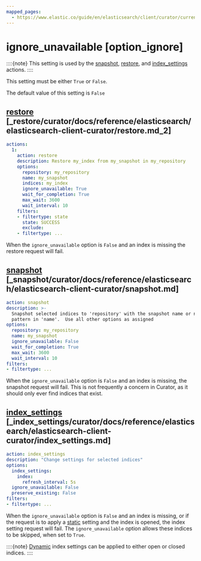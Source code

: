 ```yaml
---
mapped_pages:
  - https://www.elastic.co/guide/en/elasticsearch/client/curator/current/option_ignore.html
---
```


# ignore_unavailable [option_ignore]

::::{note}
This setting is used by the [snapshot](/reference/snapshot.md), [restore](/reference/restore.md), and [index_settings](/reference/index_settings.md) actions.
::::


This setting must be either `True` or `False`.

The default value of this setting is `False`

## [restore](/reference/restore.md) [_restore/curator/docs/reference/elasticsearch/elasticsearch-client-curator/restore.md_2]

```yaml
actions:
  1:
    action: restore
    description: Restore my_index from my_snapshot in my_repository
    options:
      repository: my_repository
      name: my_snapshot
      indices: my_index
      ignore_unavailable: True
      wait_for_completion: True
      max_wait: 3600
      wait_interval: 10
    filters:
    - filtertype: state
      state: SUCCESS
      exclude:
    - filtertype: ...
```

When the `ignore_unavailable` option is `False` and an index is missing the restore request will fail.


## [snapshot](/reference/snapshot.md) [_snapshot/curator/docs/reference/elasticsearch/elasticsearch-client-curator/snapshot.md]

```yaml
action: snapshot
description: >-
  Snapshot selected indices to 'repository' with the snapshot name or name
  pattern in 'name'.  Use all other options as assigned
options:
  repository: my_repository
  name: my_snapshot
  ignore_unavailable: False
  wait_for_completion: True
  max_wait: 3600
  wait_interval: 10
filters:
- filtertype: ...
```

When the `ignore_unavailable` option is `False` and an index is missing, the snapshot request will fail.  This is not frequently a concern in Curator, as it should only ever find indices that exist.


## [index_settings](/reference/index_settings.md) [_index_settings/curator/docs/reference/elasticsearch/elasticsearch-client-curator/index_settings.md]

```yaml
action: index_settings
description: "Change settings for selected indices"
options:
  index_settings:
    index:
      refresh_interval: 5s
  ignore_unavailable: False
  preserve_existing: False
filters:
- filtertype: ...
```

When the `ignore_unavailable` option is `False` and an index is missing, or if the request is to apply a [static](http://www.elastic.co/guide/en/elasticsearch/reference/8.15/index-modules.md#_static_index_settings) setting and the index is opened, the index setting request will fail. The `ignore_unavailable` option allows these indices to be skipped, when set to `True`.

::::{note}
[Dynamic](http://www.elastic.co/guide/en/elasticsearch/reference/8.15/index-modules.md#dynamic-index-settings) index settings can be applied to either open or closed indices.
::::



